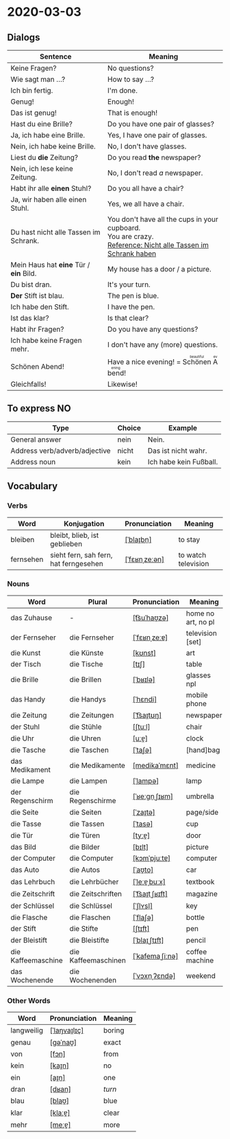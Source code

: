 # 2020-03-03

## Dialogs

| Sentence                                   | Meaning                                                                                                                                                                                  |
| ------------------------------------------ | ---------------------------------------------------------------------------------------------------------------------------------------------------------------------------------------- |
| Keine Fragen?                              | No questions?                                                                                                                                                                            |
| Wie sagt man …?                            | How to say …?                                                                                                                                                                            |
| Ich bin fertig.                            | I'm done.                                                                                                                                                                                |
| Genug!                                     | Enough!                                                                                                                                                                                  |
| Das ist genug!                             | That is enough!                                                                                                                                                                          |
| Hast du eine Brille?                       | Do you have one pair of glasses?                                                                                                                                                         |
| Ja, ich habe eine Brille.                  | Yes, I have one pair of glasses.                                                                                                                                                         |
| Nein, ich habe keine Brille.               | No, I don't have glasses.                                                                                                                                                                |
| Liest du **die** Zeitung?                  | Do you read **the** newspaper?                                                                                                                                                           |
| Nein, ich lese keine Zeitung.              | No, I don't read *a* newspaper.                                                                                                                                                          |
| Habt ihr alle **einen** Stuhl?             | Do you all have a chair?                                                                                                                                                                 |
| Ja, wir haben alle einen Stuhl.            | Yes, we all have a chair.                                                                                                                                                                |
| Du hast nicht alle Tassen im Schrank.      | You don't have all the cups in your cupboard.<br />You are crazy.<br />[Reference: Nicht alle Tassen im Schrank haben](https://de.wikipedia.org/wiki/Nicht_alle_Tassen_im_Schrank_haben) |
| Mein Haus hat **eine** Tür / **ein** Bild. | My house has a door / a picture.                                                                                                                                                         |
| Du bist dran.                              | It's your turn.                                                                                                                                                                          |
| **Der** Stift ist blau.                    | The pen is blue.                                                                                                                                                                         |
| Ich habe den Stift.                        | I have the pen.                                                                                                                                                                          |
| Ist das klar?                              | Is that clear?                                                                                                                                                                           |
| Habt ihr Fragen?                           | Do you have any questions?                                                                                                                                                               |
| Ich habe keine Fragen mehr.                | I don't have any (more) questions.                                                                                                                                                       |
| Schönen Abend!                             | Have a nice evening! = <ruby>Schönen<rt>beautiful</rt></ruby> <ruby>Abend<rt>evening</rt></ruby>!                                                                                        |
| Gleichfalls!                               | Likewise!                                                                                                                                                                                |

## To express NO

| Type                          | Choice | Example                |
| ----------------------------- | ------ | ---------------------- |
| General answer                | nein   | Nein.                  |
| Address verb/adverb/adjective | nicht  | Das ist nicht wahr.    |
| Address noun                  | kein   | Ich habe kein Fußball. |

## Vocabulary

### Verbs

| Word      | Konjugation                           | Pronunciation                                                               | Meaning             |
| --------- | ------------------------------------- | --------------------------------------------------------------------------- | ------------------- |
| bleiben   | bleibt, blieb, ist geblieben          | [[ˈblaɪ̯bn̩]](https://cdn.duden.de/_media_/audio/ID4112143_287648183.mp3)   | to stay             |
| fernsehen | sieht fern, sah fern, hat ferngesehen | [[ˈfɛʁnˌzeːən]](https://cdn.duden.de/_media_/audio/ID4113281_179018969.mp3) | to watch television |

### Nouns

| Word               | Plural              | Pronunciation                                                                        | Meaning            |
| ------------------ | ------------------- | ------------------------------------------------------------------------------------ | ------------------ |
| das Zuhause        | -                   | [[t͡suˈhaʊ̯zə]](https://cdn.duden.de/_media_/audio/ID4107912_187479534.mp3)          | home no art, no pl |
| der Fernseher      | die Fernseher       | [[ˈfɛʁnˌzeːɐ]](https://cdn.duden.de/_media_/audio/ID4109850_17391270.mp3)            | television [set]   |
| die Kunst          | die Künste          | [[kʊnst]](https://cdn.duden.de/_media_/audio/ID4111062_226780787.mp3)                | art                |
| der Tisch          | die Tische          | [[tɪʃ]](https://cdn.duden.de/_media_/audio/ID4108524_4823779.mp3)                    | table              |
| die Brille         | die Brillen         | [[ˈbʁɪlə]](https://cdn.duden.de/_media_/audio/ID4107400_332951848.mp3)               | glasses npl        |
| das Handy          | die Handys          | [[ˈhɛndi]](https://cdn.duden.de/_media_/audio/ID4116112_514994700.mp3)               | mobile phone       |
| die Zeitung        | die Zeitungen       | [[ˈt͡saɪ̯tʊŋ]](https://cdn.duden.de/_media_/audio/ID4117013_59242636.mp3)            | newspaper          |
| der Stuhl          | die Stühle          | [[ʃtuːl]](https://cdn.duden.de/_media_/audio/ID4113156_11872445.mp3)                 | chair              |
| die Uhr            | die Uhren           | [[uːɐ̯]](https://cdn.duden.de/_media_/audio/ID4109603_289283317.mp3)                 | clock              |
| die Tasche         | die Taschen         | [[ˈtaʃə]](https://cdn.duden.de/_media_/audio/ID4107284_489465086.mp3)                | [hand]bag          |
| das Medikament     | die Medikamente     | [[medikaˈmɛnt]](https://cdn.duden.de/_media_/audio/ID4109383_339330790.mp3)          | medicine           |
| die Lampe          | die Lampen          | [[ˈlampə]](https://cdn.duden.de/_media_/audio/ID4112191_457863829.mp3)               | lamp               |
| der Regenschirm    | die Regenschirme    | [[ˈʁeːɡn̩ˌʃɪʁm]](https://cdn.duden.de/_media_/audio/ID4521134_516935337.mp3)         | umbrella           |
| die Seite          | die Seiten          | [[ˈzaɪ̯tə]](https://cdn.duden.de/_media_/audio/ID4117422_339429743.mp3)              | page/side          |
| die Tasse          | die Tassen          | [[ˈtasə]](https://cdn.duden.de/_media_/audio/ID4109457_333731958.mp3)                | cup                |
| die Tür            | die Türen           | [[tyːɐ̯]](https://cdn.duden.de/_media_/audio/ID4120898_19628736.mp3)                 | door               |
| das Bild           | die Bilder          | [[bɪlt]](https://cdn.duden.de/_media_/audio/ID4106640_165651595.mp3)                 | picture            |
| der Computer       | die Computer        | [[kɔmˈpjuːtɐ]](https://cdn.duden.de/_media_/audio/ID4113666_104100380.mp3)           | computer           |
| das Auto           | die Autos           | [[ˈaʊ̯to]](https://cdn.duden.de/_media_/audio/ID4110583_296333104.mp3)               | car                |
| das Lehrbuch       | die Lehrbücher      | [[ˈleːɐ̯ˌbuːx]](https://upload.wikimedia.org/wikipedia/commons/7/7f/De-Lehrbuch.ogg) | textbook           |
| die Zeitschrift    | die Zeitschriften   | [[ˈt͡saɪ̯tˌʃʁɪft]](https://cdn.duden.de/_media_/audio/ID4110765_415659515.mp3)       | magazine           |
| der Schlüssel      | die Schlüssel       | [[ˈʃlʏsl̩]](https://cdn.duden.de/_media_/audio/ID4112864_334719669.mp3)              | key                |
| die Flasche        | die Flaschen        | [[ˈflaʃə]](https://cdn.duden.de/_media_/audio/ID4113681_193912265.mp3)               | bottle             |
| der Stift          | die Stifte          | [[ʃtɪft]](https://cdn.duden.de/_media_/audio/ID4110292_231567877.mp3)                | pen                |
| der Bleistift      | die Bleistifte      | [[ˈblaɪ̯ˌʃtɪft]](https://cdn.duden.de/_media_/audio/ID4116991_159935687.mp3)         | pencil             |
| die Kaffeemaschine | die Kaffeemaschinen | [[ˈkafemaˌʃiːnə]](https://cdn.duden.de/_media_/audio/ID4520221_162308124.mp3)        | coffee machine     |
| das Wochenende     | die Wochenenden     | [[ˈvɔxn̩ˌʔɛndə]](https://cdn.duden.de/_media_/audio/ID4109933_153556378.mp3)         | weekend            |

### Other Words

| Word       | Pronunciation                                                               | Meaning |
| ---------- | --------------------------------------------------------------------------- | ------- |
| langweilig | [[ˈlaŋvaɪ̯lɪç]](https://cdn.duden.de/_media_/audio/ID4117278_444072191.mp3) | boring  |
| genau      | [[ɡəˈnaʊ̯]](https://cdn.duden.de/_media_/audio/ID4131750_172551430.mp3)     | exact   |
| von        | [[fɔn]](https://cdn.duden.de/_media_/audio/ID4109481_261960661.mp3)         | from    |
| kein       | [[kaɪ̯n]](https://cdn.duden.de/_media_/audio/ID4114530_24633723.mp3)        | no      |
| ein        | [[aɪ̯n]](https://cdn.duden.de/_media_/audio/ID4109158_84699624.mp3)         | one     |
| dran       | [[dʁan]](https://cdn.duden.de/_media_/audio/ID4108820_257556248.mp3)        | *turn*  |
| blau       | [[blaʊ̯]](https://cdn.duden.de/_media_/audio/ID4116147_447769404.mp3)       | blue    |
| klar       | [[klaːɐ̯]](https://cdn.duden.de/_media_/audio/ID4121961_41193754.mp3)       | clear   |
| mehr       | [[meːɐ̯]](https://cdn.duden.de/_media_/audio/ID4131520_291192733.mp3)       | more    |
